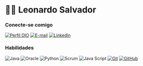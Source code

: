 # 👋🏻 Leonardo Salvador



### Conecte-se comigo

[![Perfil DIO](https://img.shields.io/badge/-Meu%20Perfil%20na%20DIO-30A3DC?style=for-the-badge)](https://www.dio.me/users/matheusoliveira7227)
[![E-mail](https://img.shields.io/badge/-Email-000?style=for-the-badge&logo=microsoft-outlook&logoColor=E94D5F)](mailto:leosalvador.ernesto@gmail.com)
[![LinkedIn](https://img.shields.io/badge/-LinkedIn-000?style=for-the-badge&logo=linkedin&logoColor=30A3DC)](https://www.linkedin.com/in/leonardo-salvador-064859a3/)

### Habilidades

![Java](https://img.shields.io/badge/HTML-000?style=for-the-badge&logo=html5&logoColor=30A3DC)
![Oracle](https://img.shields.io/badge/CSS3-000?style=for-the-badge&logo=css3&logoColor=E94D5F)
![Python](https://img.shields.io/badge/JavaScript-000?style=for-the-badge&logo=javascript&logoColor=F0DB4F)
![Scrum](https://img.shields.io/badge/SASS-000?style=for-the-badge&logo=sass&logoColor=CD6799)
![Java Script](https://img.shields.io/badge/bootstrap-000?style=for-the-badge&logo=bootstrap&logoColor=553C7B)
[![Git](https://img.shields.io/badge/Git-000?style=for-the-badge&logo=git&logoColor=E94D5F)](https://git-scm.com/doc)
[![GitHub](https://img.shields.io/badge/GitHub-000?style=for-the-badge&logo=github&logoColor=30A3DC)](https://docs.github.com/)
